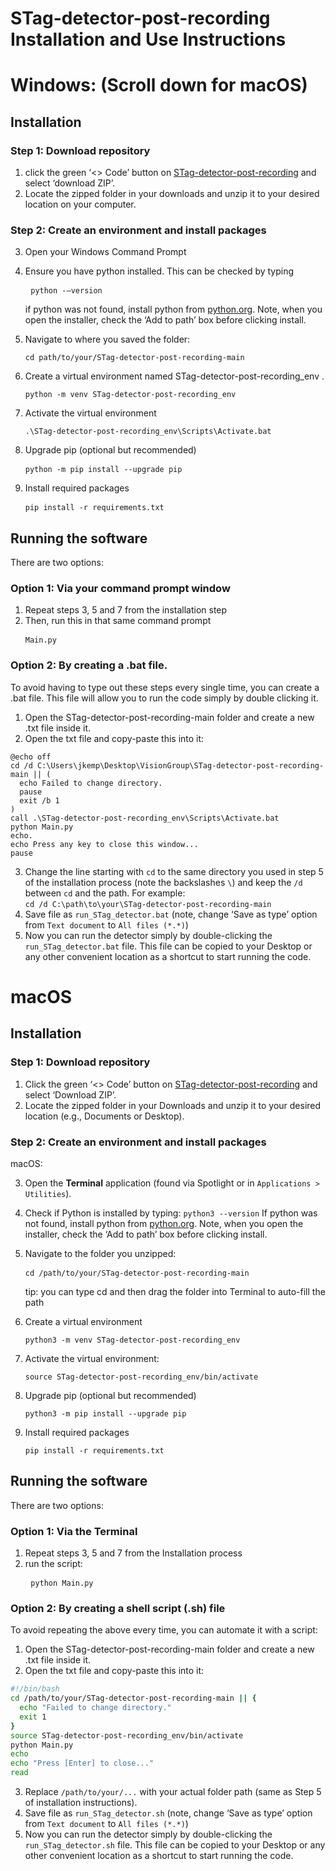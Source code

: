 # STag-detector-post-recording Installation and Use Instructions

# Windows: (Scroll down for macOS)

## Installation
### Step 1: Download repository
1.	click the green ‘<> Code’ button on [STag-detector-post-recording](github.com/JulianKempenaers/Stag-detector-post-recording) and select ‘download ZIP’. 
2.	Locate the zipped folder in your downloads and unzip it to your desired location on your computer. 

### Step 2: Create an environment and install packages 
3.	Open your Windows Command Prompt
  
4. 	Ensure you have python installed. This can be checked by typing  <pre> ```python -–version``` </pre>   if python was not found, install python from [python.org](https://www.python.org/). Note, when you open the installer, check the ‘Add to path’ box before clicking install. 

5.	Navigate to where you saved the folder: <pre> ```cd path/to/your/STag-detector-post-recording-main``` </pre>
6.	Create a virtual environment named STag-detector-post-recording_env . <pre> ```python -m venv STag-detector-post-recording_env``` </pre>
7.	Activate the virtual environment <pre> ```.\STag-detector-post-recording_env\Scripts\Activate.bat``` </pre>
8.	Upgrade pip (optional but recommended) <pre> ```python -m pip install --upgrade pip ``` </pre>
9.	Install required packages <pre> ```pip install -r requirements.txt ``` </pre>


## Running the software

There are two options:
### Option 1: Via your command prompt window
1. Repeat steps 3, 5 and 7 from the installation step
2. Then, run this in that same command prompt   <pre> ```Main.py``` </pre>


### Option 2: By creating a .bat file.
To avoid having to type out these steps every single time, you can create a .bat file. This file will allow you to run the code simply by double clicking it. 

1. Open the STag-detector-post-recording-main folder and create a new .txt file inside it.
2. Open the txt file and copy-paste this into it:
 ```bash#
 @echo off
 cd /d C:\Users\jkemp\Desktop\VisionGroup\STag-detector-post-recording-main || (
   echo Failed to change directory.
   pause
   exit /b 1
 )
 call .\STag-detector-post-recording_env\Scripts\Activate.bat
 python Main.py
 echo.
 echo Press any key to close this window...
 pause
```
3. Change the line starting with `cd` to the same directory you used in step 5 of the installation process (note the backslashes `\`) and keep the `/d` between `cd` and the path. For example:  
`cd /d C:\path\to\your\STag-detector-post-recording-main`
4. Save file as `run_STag_detector.bat` (note, change ‘Save as type’ option from `Text document` to `All files (*.*)`)
5. Now you can run the detector simply by double-clicking the `run_STag_detector.bat` file. This file can be copied to your Desktop or any other convenient location as a shortcut to start running the code. 


# macOS
## Installation

### Step 1: Download repository
1. Click the green ‘<> Code’ button on [STag-detector-post-recording](https://github.com/JulianKempenaers/STag-detector-post-recording) and select ‘Download ZIP’.  
2. Locate the zipped folder in your Downloads and unzip it to your desired location (e.g., Documents or Desktop).

### Step 2: Create an environment and install packages  
macOS:

3. Open the **Terminal** application (found via Spotlight or in `Applications > Utilities`).

4. Check if Python is installed by typing:  ```python3 --version``` If python was not found, install python from [python.org](https://www.python.org/). Note, when you open the installer, check the ‘Add to path’ box before clicking install. 

5. Navigate to the folder you unzipped: <pre> ```cd /path/to/your/STag-detector-post-recording-main ``` </pre> tip: you can type cd and then drag the folder into Terminal to auto-fill the path
6. Create a virtual environment <pre> ```python3 -m venv STag-detector-post-recording_env```</pre>
7. Activate the virtual environment: <pre> ```source STag-detector-post-recording_env/bin/activate```</pre>
8. Upgrade pip (optional but recommended) <pre> ```python3 -m pip install --upgrade pip```</pre>
9. Install required packages <pre>```pip install -r requirements.txt```</pre>

## Running the software
There are two options:

### Option 1: Via the Terminal

1. Repeat steps 3, 5 and 7 from the Installation process
2. run the script: <pre> ``` python Main.py ```</pre>

### Option 2: By creating a shell script (.sh) file
To avoid repeating the above every time, you can automate it with a script:
1. Open the STag-detector-post-recording-main folder and create a new .txt file inside it.
2. Open the txt file and copy-paste this into it:
```bash
#!/bin/bash
cd /path/to/your/STag-detector-post-recording-main || {
  echo "Failed to change directory."
  exit 1
}
source STag-detector-post-recording_env/bin/activate
python Main.py
echo
echo "Press [Enter] to close..."
read
```
3. Replace `/path/to/your/...` with your actual folder path (same as Step 5 of installation instructions).
4. Save file as `run_STag_detector.sh` (note, change ‘Save as type’ option from `Text document` to `All files (*.*)`)
5. Now you can run the detector simply by double-clicking the `run_STag_detector.sh` file. This file can be copied to your Desktop or any other convenient location as a shortcut to start running the code. 








